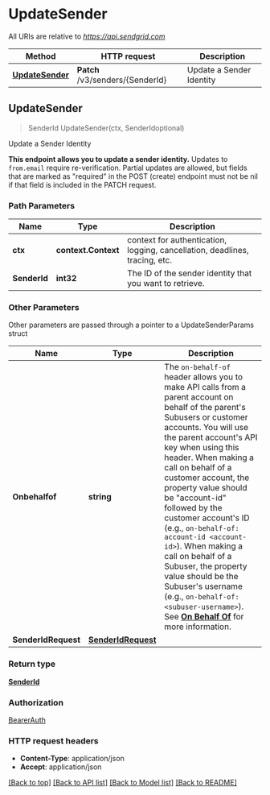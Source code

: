 # UpdateSender

All URIs are relative to *https://api.sendgrid.com*

Method | HTTP request | Description
------------- | ------------- | -------------
[**UpdateSender**](UpdateSender.md#UpdateSender) | **Patch** /v3/senders/{SenderId} | Update a Sender Identity



## UpdateSender

> SenderId UpdateSender(ctx, SenderIdoptional)

Update a Sender Identity

**This endpoint allows you to update a sender identity.**  Updates to `from.email` require re-verification.  Partial updates are allowed, but fields that are marked as \"required\" in the POST (create) endpoint must not be nil if that field is included in the PATCH request.

### Path Parameters


Name | Type | Description
------------- | ------------- | -------------
**ctx** | **context.Context** | context for authentication, logging, cancellation, deadlines, tracing, etc.
**SenderId** | **int32** | The ID of the sender identity that you want to retrieve.

### Other Parameters

Other parameters are passed through a pointer to a UpdateSenderParams struct


Name | Type | Description
------------- | ------------- | -------------
**Onbehalfof** | **string** | The `on-behalf-of` header allows you to make API calls from a parent account on behalf of the parent's Subusers or customer accounts. You will use the parent account's API key when using this header. When making a call on behalf of a customer account, the property value should be \"account-id\" followed by the customer account's ID (e.g., `on-behalf-of: account-id <account-id>`). When making a call on behalf of a Subuser, the property value should be the Subuser's username (e.g., `on-behalf-of: <subuser-username>`). See [**On Behalf Of**](https://docs.sendgrid.com/api-reference/how-to-use-the-sendgrid-v3-api/on-behalf-of) for more information.
**SenderIdRequest** | [**SenderIdRequest**](SenderIdRequest.md) | 

### Return type

[**SenderId**](SenderId.md)

### Authorization

[BearerAuth](../README.md#BearerAuth)

### HTTP request headers

- **Content-Type**: application/json
- **Accept**: application/json

[[Back to top]](#) [[Back to API list]](../README.md#documentation-for-api-endpoints)
[[Back to Model list]](../README.md#documentation-for-models)
[[Back to README]](../README.md)

